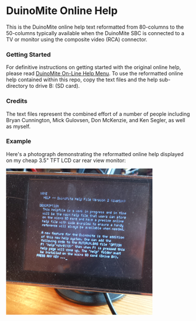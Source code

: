 DuinoMite Online Help
=====================

This is the DuinoMite online help text reformatted from 80-columns to the
50-columns typically available when the DuinoMite SBC is connected to a TV or
monitor using the composite video (RCA) connector.

### Getting Started ###

For definitive instructions on getting started with the original online help,
please read [DuinoMite On-Line Help Menu](http://www.duinomite.com/duinomite-on-line-help-menu/). To use the reformatted online help contained within this
repo, copy the text files and the help sub-directory to drive B: (SD card).

### Credits ###

The text files represent the combined effort of a number of people including
Bryan Cunnington, Mick Gulovsen, Don McKenzie, and Ken Segler, as well as
myself.

### Example ###

Here's a photograph demonstrating the reformatted online help displayed on my
cheap 3.5" TFT LCD car rear view monitor:

![example](/example.jpg?raw=true "example")
